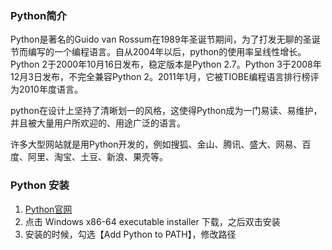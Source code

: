 ### Python简介
Python是著名的Guido van Rossum在1989年圣诞节期间，为了打发无聊的圣诞节而编写的一个编程语言。自从2004年以后，python的使用率呈线性增长。Python 2于2000年10月16日发布，稳定版本是Python 2.7。Python 3于2008年12月3日发布，不完全兼容Python 2。2011年1月，它被TIOBE编程语言排行榜评为2010年度语言。 
   
python在设计上坚持了清晰划一的风格，这使得Python成为一门易读、易维护，并且被大量用户所欢迎的、用途广泛的语言。  
  
许多大型网站就是用Python开发的，例如搜狐、金山、腾讯、盛大、网易、百度、阿里、淘宝、土豆、新浪、果壳等。

### Python 安装
1. [Python官网](https://www.python.org/downloads/windows/)
2. 点击 Windows x86-64 executable installer 下载，之后双击安装
3. 安装的时候，勾选【Add Python to PATH】，修改路径
